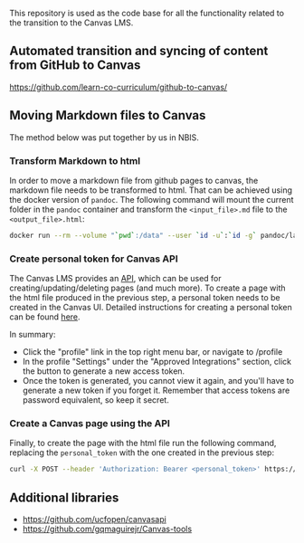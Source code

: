 This repository is used as the code base for all the functionality related to the transition to the Canvas LMS.

## Automated transition and syncing of content from GitHub to Canvas

https://github.com/learn-co-curriculum/github-to-canvas/


## Moving Markdown files to Canvas
The method below was put together by us in NBIS.

### Transform Markdown to html

In order to move a markdown file from github pages to canvas, the markdown file needs to be transformed to html. That can be achieved using the docker version of `pandoc`.
The following command will mount the current folder in the `pandoc` container and transform the `<input_file>.md` file to the `<output_file>.html`:
```bash
docker run --rm --volume "`pwd`:/data" --user `id -u`:`id -g` pandoc/latex <input_file.md> -o <output_file.html>
```

### Create personal token for Canvas API
The Canvas LMS provides an [API](https://canvas.instructure.com/doc/api/), which can be used for creating/updating/deleting pages (and much more). To create a page with the html file produced in the previous step, a personal token needs to be created in the Canvas UI. Detailed instructions for creating a personal token can be found [here](https://canvas.instructure.com/doc/api/file.oauth.html#manual-token-generation).

In summary:
* Click the "profile" link in the top right menu bar, or navigate to /profile
* In the profile "Settings" under the "Approved Integrations" section, click the button to generate a new access token.
* Once the token is generated, you cannot view it again, and you'll have to generate a new token if you forget it. Remember that access tokens are password equivalent, so keep it secret.


### Create a Canvas page using the API
Finally, to create the page with the html file run the following command, replacing the `personal_token` with the one created in the previous step:

```bash
curl -X POST --header 'Authorization: Bearer <personal_token>' https://uppsala.instructure.com/api/v1/courses/<course_number>/pages -d wiki_page[title]=<page_title> -d wiki_page[body]="$(cat <output_file>.html)"
```

## Additional libraries
- https://github.com/ucfopen/canvasapi
- https://github.com/gqmaguirejr/Canvas-tools
